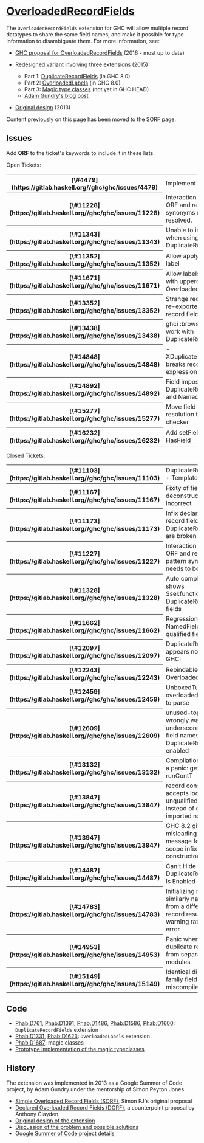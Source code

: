 # [OverloadedRecordFields](records/overloaded-record-fields)


The `OverloadedRecordFields` extension for GHC will allow multiple record datatypes to share the same field names, and make it possible for type information to disambiguate them. For more information, see:

- [ GHC proposal for OverloadedRecordFields](https://github.com/ghc-proposals/ghc-proposals/pull/6) (2016 - most up to date)
- [Redesigned variant involving three extensions](records/overloaded-record-fields/redesign) (2015)

  - Part 1: [DuplicateRecordFields](records/overloaded-record-fields/duplicate-record-fields) (in GHC 8.0)
  - Part 2: [OverloadedLabels](records/overloaded-record-fields/overloaded-labels) (in GHC 8.0)
  - Part 3: [Magic type classes](records/overloaded-record-fields/magic-classes) (not yet in GHC HEAD)
  - [ Adam Gundry's blog post](http://www.well-typed.com/blog/2015/03/overloadedrecordfields-revived/)
- [ Original design](https://ghc.haskell.org/trac/ghc/wiki/Records/OverloadedRecordFields/Design) (2013)


Content previously on this page has been moved to the [SORF](records/overloaded-record-fields/sorf) page.

## Issues


Add **ORF** to the ticket's keywords to include it in these lists.


Open Tickets:

<table><tr><th>[\#4479](https://gitlab.haskell.org//ghc/ghc/issues/4479)</th>
<td>Implement TDNR</td></tr>
<tr><th>[\#11228](https://gitlab.haskell.org//ghc/ghc/issues/11228)</th>
<td>Interaction between ORF and record pattern synonyms needs to be resolved.</td></tr>
<tr><th>[\#11343](https://gitlab.haskell.org//ghc/ghc/issues/11343)</th>
<td>Unable to infer type when using DuplicateRecordFields</td></tr>
<tr><th>[\#11352](https://gitlab.haskell.org//ghc/ghc/issues/11352)</th>
<td>Allow applying type to label</td></tr>
<tr><th>[\#11671](https://gitlab.haskell.org//ghc/ghc/issues/11671)</th>
<td>Allow labels starting with uppercase with OverloadedLabels</td></tr>
<tr><th>[\#13352](https://gitlab.haskell.org//ghc/ghc/issues/13352)</th>
<td>Strange requirement for re-exported duplicate record fields</td></tr>
<tr><th>[\#13438](https://gitlab.haskell.org//ghc/ghc/issues/13438)</th>
<td>ghci :browse does not work with DuplicateRecordFields</td></tr>
<tr><th>[\#14848](https://gitlab.haskell.org//ghc/ghc/issues/14848)</th>
<td>-XDuplicateRecordFields breaks record expression splices</td></tr>
<tr><th>[\#14892](https://gitlab.haskell.org//ghc/ghc/issues/14892)</th>
<td>Field imposters with DuplicateRecordFields and NamedFieldPuns.</td></tr>
<tr><th>[\#15277](https://gitlab.haskell.org//ghc/ghc/issues/15277)</th>
<td>Move field name resolution to the type-checker</td></tr>
<tr><th>[\#16232](https://gitlab.haskell.org//ghc/ghc/issues/16232)</th>
<td>Add setField to HasField</td></tr></table>


Closed Tickets:

<table><tr><th>[\#11103](https://gitlab.haskell.org//ghc/ghc/issues/11103)</th>
<td>DuplicateRecordFields + TemplateHaskell</td></tr>
<tr><th>[\#11167](https://gitlab.haskell.org//ghc/ghc/issues/11167)</th>
<td>Fixity of field-deconstructors incorrect</td></tr>
<tr><th>[\#11173](https://gitlab.haskell.org//ghc/ghc/issues/11173)</th>
<td>Infix declarations for record fields with DuplicateRecordFields are broken</td></tr>
<tr><th>[\#11227](https://gitlab.haskell.org//ghc/ghc/issues/11227)</th>
<td>Interaction between ORF and record pattern synonyms needs to be resolved.</td></tr>
<tr><th>[\#11328](https://gitlab.haskell.org//ghc/ghc/issues/11328)</th>
<td>Auto complete in ghci shows $sel:function:Type for DuplicateRecordFields fields</td></tr>
<tr><th>[\#11662](https://gitlab.haskell.org//ghc/ghc/issues/11662)</th>
<td>Regression using NamedFieldPuns with qualified field names</td></tr>
<tr><th>[\#12097](https://gitlab.haskell.org//ghc/ghc/issues/12097)</th>
<td>DuplicateRecordFields appears not to work in GHCi</td></tr>
<tr><th>[\#12243](https://gitlab.haskell.org//ghc/ghc/issues/12243)</th>
<td>RebindableSyntax and OverloadedLabels</td></tr>
<tr><th>[\#12459](https://gitlab.haskell.org//ghc/ghc/issues/12459)</th>
<td>UnboxedTuple makes overloaded labels fail to parse</td></tr>
<tr><th>[\#12609](https://gitlab.haskell.org//ghc/ghc/issues/12609)</th>
<td>unused-top-binds wrongly warns about underscore-prefixed field names when DuplicateRecordFields enabled</td></tr>
<tr><th>[\#13132](https://gitlab.haskell.org//ghc/ghc/issues/13132)</th>
<td>Compilation fails with a panic: get_op runContT</td></tr>
<tr><th>[\#13847](https://gitlab.haskell.org//ghc/ghc/issues/13847)</th>
<td>record construction accepts local unqualified name instead of qualified imported name</td></tr>
<tr><th>[\#13947](https://gitlab.haskell.org//ghc/ghc/issues/13947)</th>
<td>GHC 8.2 gives misleading error message for out-of-scope infix type constructor</td></tr>
<tr><th>[\#14487](https://gitlab.haskell.org//ghc/ghc/issues/14487)</th>
<td>Can't Hide Field When DuplicateRecordFields Is Enabled</td></tr>
<tr><th>[\#14783](https://gitlab.haskell.org//ghc/ghc/issues/14783)</th>
<td>Initializing record with similarly named field from a different record results in warning rather than error</td></tr>
<tr><th>[\#14953](https://gitlab.haskell.org//ghc/ghc/issues/14953)</th>
<td>Panic when exporting duplicate record fields from separate modules</td></tr>
<tr><th>[\#15149](https://gitlab.haskell.org//ghc/ghc/issues/15149)</th>
<td>Identical distinct type family fields miscompiled</td></tr></table>

## Code

- [ Phab:D761](https://phabricator.haskell.org/D761), [ Phab:D1391](https://phabricator.haskell.org/D1391), [ Phab:D1486](https://phabricator.haskell.org/D1486), [ Phab:D1586](https://phabricator.haskell.org/D1586), [ Phab:D1600](https://phabricator.haskell.org/D1600): `DuplicateRecordFields` extension
- [ Phab:D1331](https://phabricator.haskell.org/D1331), [ Phab:D1623](https://phabricator.haskell.org/D1623): `OverloadedLabels` extension
- [ Phab:D1687](https://phabricator.haskell.org/D1687): magic classes
- [ Prototype implementation of the magic typeclasses](https://github.com/adamgundry/records-prototype)

## History


The extension was implemented in 2013 as a Google Summer of Code project, by Adam Gundry under the mentorship of Simon Peyton Jones.

- [Simple Overloaded Record Fields (SORF)](records/overloaded-record-fields/sorf), Simon PJ's original proposal
- [Declared Overloaded Record Fields (DORF)](records/declared-overloaded-record-fields), a counterpoint proposal by Anthony Clayden
- [Original design of the extension](records/overloaded-record-fields/design)
- [Discussion of the problem and possible solutions](records)
- [ Google Summer of Code project details](http://www.google-melange.com/gsoc/project/google/gsoc2013/adamgundry/4766932662222848)